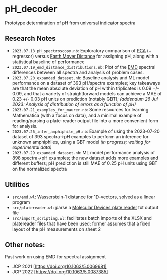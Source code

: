 # pH_decoder
 Prototype determination of pH from universal indicator spectra

## Research Notes
* `2023.07.18_pH_spectroscopy.nb`: Exploratory comparison of [PCA](https://en.wikipedia.org/wiki/Principal_component_analysis) (+ regressor) versus [Earth Mover Distance]((https://en.wikipedia.org/wiki/Earth_mover%27s_distance)) for assigning pH, along with a statistical baseline of performance
* `2023.07.19_emd_distance_distributions.nb`:  Plot of the [EMD](https://en.wikipedia.org/wiki/Earth_mover%27s_distance) spectral differences between all spectra and analysis of problem cases.
* `2023.07.20_expanded_dataset.nb`:  Baseline analysis and ML model performance on a dataset of 393 pH/spectra examples; key takeaways are that the mean absolute deviation of pH within triplicates is 0.09 +/- 0.09, and that a variety of straightforward models can achieve a MAE of 0.23 +/- 0.03 pH units on prediction (notably GBT); *(addendum 26 Jul 2023: Analysis of distribution of errors as a function of pH)*
* `2023.07.21_examples_for_maurer.nb`: Some resources for learning Mathematica (with a focus on data), and a minimal example of reading/parsing a plate-reader output file into a more convenient form for analysis.
* `2023.07.26_infer_amphiphile_pH.nb`: Example of using the 2023-07-20 dataset of 393 spectra->pH examples to perform an inference for unknown amphiphiles, using a GBT model *(in progress; waiting for experimental data)*
* `2023.07.29_expanded_dataset.nb`: ML model performance analysis of 898 spectra->pH examples;  the new dataset adds more examples and different buffers; pH prediction is still MAE of 0.25 pH units using GBT on the normalized spectra


## Utilities

* `src/emd.wl`: Wasserstein-1 distance for 1D-vectors, solved as a linear program
* `src/platereader.wl`: parse a [Molecular Devices plate reader](https://www.moleculardevices.com/products/microplate-readers) txt output file
* `src/import_scripting.wl`: facilitates batch imports of the XLSX and platereader files that have been used; former assumes that a fixed layout of the pH measurements on sheet 2

## Other notes:

Past work on using EMD for spectral assignment
* JCP 2021 [https://doi.org/10.1063/5.0069681]
* JCP 2022 [https://doi.org/10.1063/5.0087385]
